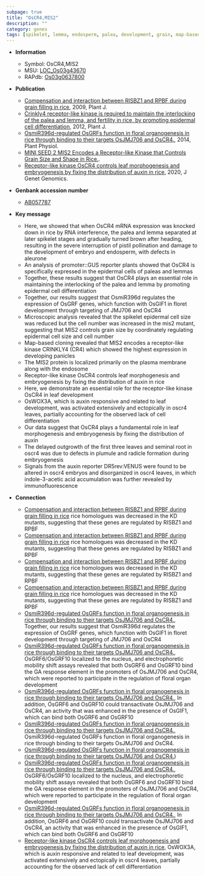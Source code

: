 ```yaml
---
subpage: true
title: "OsCR4,MIS2"
description: ""
category: genes
tags: [spikelet, lemma, endosperm, palea, development, grain, map-based cloning, grain size, Kinase, plasma membrane, kinase, leaf, root, leaf development, auxin, plumule]
---
```


* **Information**  
    + Symbol: OsCR4,MIS2  
    + MSU: [LOC_Os03g43670](http://rice.plantbiology.msu.edu/cgi-bin/ORF_infopage.cgi?orf=LOC_Os03g43670)  
    + RAPdb: [Os03g0637800](http://rapdb.dna.affrc.go.jp/viewer/gbrowse_details/irgsp1?name=Os03g0637800)  

* **Publication**  
    + [Compensation and interaction between RISBZ1 and RPBF during grain filling in rice](http://www.ncbi.nlm.nih.gov/pubmed?term=Compensation+and+interaction+between+RISBZ1+and+RPBF+during+grain+filling+in+rice%5BTitle%5D), 2009, Plant J.
    + [Crinkly4 receptor-like kinase is required to maintain the interlocking of the palea and lemma, and fertility in rice, by promoting epidermal cell differentiation](http://www.ncbi.nlm.nih.gov/pubmed?term=Crinkly4+receptor-like+kinase+is+required+to+maintain+the+interlocking+of+the+palea+and+lemma,+and+fertility+in+rice,+by+promoting+epidermal+cell+differentiation%5BTitle%5D), 2012, Plant J.
    + [OsmiR396d-regulated OsGRFs function in floral organogenesis in rice through binding to their targets OsJMJ706 and OsCR4.](http://www.ncbi.nlm.nih.gov/pubmed?term=OsmiR396d-regulated+OsGRFs+function+in+floral+organogenesis+in+rice+through+binding+to+their+targets+OsJMJ706+and+OsCR4.%5BTitle%5D), 2014, Plant Physiol.
    + [MINI SEED 2 MIS2 Encodes a Receptor-like Kinase that Controls Grain Size and Shape in Rice.](N+Y).
    + [Receptor-like kinase OsCR4 controls leaf morphogenesis and embryogenesis by fixing the distribution of auxin in rice](http://www.ncbi.nlm.nih.gov/pubmed?term=Receptor-like+kinase+OsCR4+controls+leaf+morphogenesis+and+embryogenesis+by+fixing+the+distribution+of+auxin+in+rice%5BTitle%5D), 2020, J Genet Genomics.

* **Genbank accession number**  
    + [AB057787](http://www.ncbi.nlm.nih.gov/nuccore/AB057787)

* **Key message**  
    + Here, we showed that when OsCR4 mRNA expression was knocked down in rice by RNA interference, the palea and lemma separated at later spikelet stages and gradually turned brown after heading, resulting in the severe interruption of pistil pollination and damage to the development of embryo and endosperm, with defects in aleurone
    + An analysis of promoter::GUS reporter plants showed that OsCR4 is specifically expressed in the epidermal cells of paleas and lemmas
    + Together, these results suggest that OsCR4 plays an essential role in maintaining the interlocking of the palea and lemma by promoting epidermal cell differentiation
    + Together, our results suggest that OsmiR396d regulates the expression of OsGRF genes, which function with OsGIF1 in floret development through targeting of JMJ706 and OsCR4
    + Microscopic analysis revealed that the spikelet epidermal cell size was reduced but the cell number was increased in the mis2 mutant, suggesting that MIS2 controls grain size by coordinately regulating epidermal cell size and cell number
    + Map-based cloning revealed that MIS2 encodes a receptor-like kinase CRINKLY4 (CR4) which showed the highest expression in developing panicles
    + The MIS2 protein is localized primarily on the plasma membrane along with the endosome
    + Receptor-like kinase OsCR4 controls leaf morphogenesis and embryogenesis by fixing the distribution of auxin in rice
    + Here, we demonstrate an essential role for the receptor-like kinase OsCR4 in leaf development
    + OsWOX3A, which is auxin responsive and related to leaf development, was activated extensively and ectopically in oscr4 leaves, partially accounting for the observed lack of cell differentiation
    + Our data suggest that OsCR4 plays a fundamental role in leaf morphogenesis and embryogenesis by fixing the distribution of auxin
    + The delayed outgrowth of the first three leaves and seminal root in oscr4 was due to defects in plumule and radicle formation during embryogenesis
    + Signals from the auxin reporter DR5rev:VENUS were found to be altered in oscr4 embryos and disorganized in oscr4 leaves, in which indole-3-acetic acid accumulation was further revealed by immunofluorescence

* **Connection**  
    + [Compensation and interaction between RISBZ1 and RPBF during grain filling in rice](OsSAL1) rice homologues was decreased in the KD mutants, suggesting that these genes are regulated by RISBZ1 and RPBF
    + [Compensation and interaction between RISBZ1 and RPBF during grain filling in rice](OsSAL1) rice homologues was decreased in the KD mutants, suggesting that these genes are regulated by RISBZ1 and RPBF
    + [Compensation and interaction between RISBZ1 and RPBF during grain filling in rice](OsSAL1) rice homologues was decreased in the KD mutants, suggesting that these genes are regulated by RISBZ1 and RPBF
    + [Compensation and interaction between RISBZ1 and RPBF during grain filling in rice](OsSAL1) rice homologues was decreased in the KD mutants, suggesting that these genes are regulated by RISBZ1 and RPBF
    + [OsmiR396d-regulated OsGRFs function in floral organogenesis in rice through binding to their targets OsJMJ706 and OsCR4.](http://www.ncbi.nlm.nih.gov/pubmed?term=OsmiR396d-regulated+OsGRFs+function+in+floral+organogenesis+in+rice+through+binding+to+their+targets+OsJMJ706+and+OsCR4.%5BTitle%5D), Together, our results suggest that OsmiR396d regulates the expression of OsGRF genes, which function with OsGIF1 in floret development through targeting of JMJ706 and OsCR4
    + [OsmiR396d-regulated OsGRFs function in floral organogenesis in rice through binding to their targets OsJMJ706 and OsCR4.](http://www.ncbi.nlm.nih.gov/pubmed?term=OsmiR396d-regulated+OsGRFs+function+in+floral+organogenesis+in+rice+through+binding+to+their+targets+OsJMJ706+and+OsCR4.%5BTitle%5D), OsGRF6/OsGRF10 localized to the nucleus, and electrophoretic mobility shift assays revealed that both OsGRF6 and OsGRF10 bind the GA response element in the promoters of OsJMJ706 and OsCR4, which were reported to participate in the regulation of floral organ development
    + [OsmiR396d-regulated OsGRFs function in floral organogenesis in rice through binding to their targets OsJMJ706 and OsCR4.](http://www.ncbi.nlm.nih.gov/pubmed?term=OsmiR396d-regulated+OsGRFs+function+in+floral+organogenesis+in+rice+through+binding+to+their+targets+OsJMJ706+and+OsCR4.%5BTitle%5D), In addition, OsGRF6 and OsGRF10 could transactivate OsJMJ706 and OsCR4, an activity that was enhanced in the presence of OsGIF1, which can bind both OsGRF6 and OsGRF10
    + [OsmiR396d-regulated OsGRFs function in floral organogenesis in rice through binding to their targets OsJMJ706 and OsCR4.](http://www.ncbi.nlm.nih.gov/pubmed?term=OsmiR396d-regulated+OsGRFs+function+in+floral+organogenesis+in+rice+through+binding+to+their+targets+OsJMJ706+and+OsCR4.%5BTitle%5D), OsmiR396d-regulated OsGRFs function in floral organogenesis in rice through binding to their targets OsJMJ706 and OsCR4.
    + [OsmiR396d-regulated OsGRFs function in floral organogenesis in rice through binding to their targets OsJMJ706 and OsCR4.](OsCR4))
    + [OsmiR396d-regulated OsGRFs function in floral organogenesis in rice through binding to their targets OsJMJ706 and OsCR4.](http://www.ncbi.nlm.nih.gov/pubmed?term=OsmiR396d-regulated+OsGRFs+function+in+floral+organogenesis+in+rice+through+binding+to+their+targets+OsJMJ706+and+OsCR4.%5BTitle%5D), OsGRF6/OsGRF10 localized to the nucleus, and electrophoretic mobility shift assays revealed that both OsGRF6 and OsGRF10 bind the GA response element in the promoters of OsJMJ706 and OsCR4, which were reported to participate in the regulation of floral organ development
    + [OsmiR396d-regulated OsGRFs function in floral organogenesis in rice through binding to their targets OsJMJ706 and OsCR4.](http://www.ncbi.nlm.nih.gov/pubmed?term=OsmiR396d-regulated+OsGRFs+function+in+floral+organogenesis+in+rice+through+binding+to+their+targets+OsJMJ706+and+OsCR4.%5BTitle%5D), In addition, OsGRF6 and OsGRF10 could transactivate OsJMJ706 and OsCR4, an activity that was enhanced in the presence of OsGIF1, which can bind both OsGRF6 and OsGRF10
    + [Receptor-like kinase OsCR4 controls leaf morphogenesis and embryogenesis by fixing the distribution of auxin in rice](http://www.ncbi.nlm.nih.gov/pubmed?term=Receptor-like+kinase+OsCR4+controls+leaf+morphogenesis+and+embryogenesis+by+fixing+the+distribution+of+auxin+in+rice%5BTitle%5D),  OsWOX3A, which is auxin responsive and related to leaf development, was activated extensively and ectopically in oscr4 leaves, partially accounting for the observed lack of cell differentiation



